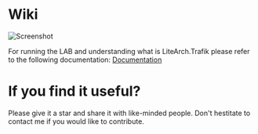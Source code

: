# Wiki

![Screenshot](https://ucf49c631206f94edd1998d050b0.previews.dropboxusercontent.com/p/thumb/ABFUpi6lNYWEW6Bl-SngS1VTtz3dPHNwYpcjdqaIk5H5SbpExDllSdpV6_K8d4oBWVxqGqM5NKvXgOyT0AowrgSRSRz-QuSCiK4RMnjP0IB4MGgC-40IPTWBmpOTbyi4_Oiw_ghOdejTU7qoOPDVcUZa1jDjY9llHHED-xlMKU8R9B-8MrpDN2ZBwY3zCsJJClEDsH4FzkLbNLJ3jh4RSWds29apI2wfw2c1FFXpqqIxNCU5ZSpFxp1D2oUwZ51C-LpWj8mD9S2p1WkJ6OJTpcU0bX7sflJnDCG2_4E--mV1mWvczivoOJl9p7QhK8aCfWpthjbvQGrxPniNSlyqH-nI8C-eAe_m5z03BQcsef7uhVjxWg_xCZbabvFSV_3cauO4hTl3Uum0TQOQ3smEmT-F/p.png?fv_content=true&size_mode=5)

For running the LAB and understanding what is LiteArch.Trafik please refer to the following documentation:
[Documentation][Documentation]

[Documentation]: https://github.com/mahermali/litearch.trafik/wiki/Overview

# If you find it useful?
Please give it a star and share it with like-minded people.
Don't hestitate to contact me if you would like to contribute.
